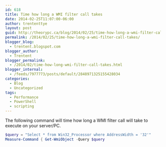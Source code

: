 ```yaml
---
id: 618
title: Time how long a WMI filter call takes
date: 2014-02-25T11:07:00-06:00
author: trententtye
layout: post
guid: http://theorypc.ca/blog/2014/02/25/time-how-long-a-wmi-filter-call-takes/
permalink: /2014/02/25/time-how-long-a-wmi-filter-call-takes/
blogger_blog:
  - trentent.blogspot.com
blogger_author:
  - Trentent
blogger_permalink:
  - /2014/02/time-how-long-wmi-filter-call-takes.html
blogger_internal:
  - /feeds/7977773/posts/default/2848971325155428034
categories:
  - Blog
  - Uncategorized
tags:
  - Performance
  - PowerShell
  - scripting
---
```

The following command will time how long a WMI filter call will take to execute on your server/PC.


```powershell
$query = "Select * from Win32_Processor where AddressWidth = '32'"
Measure-Command { Get-WmiObject -Query $query 
```


&nbsp;

<!-- AddThis Advanced Settings generic via filter on the_content -->

<!-- AddThis Share Buttons generic via filter on the_content -->